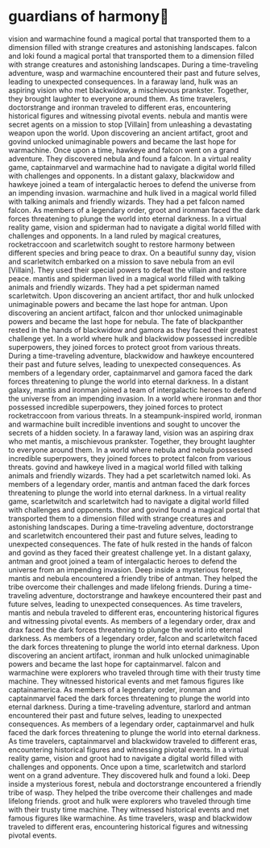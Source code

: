 # guardians of harmony:cherry_blossom:

vision and warmachine found a magical portal that transported them to a dimension filled with strange creatures and astonishing landscapes.
falcon and loki found a magical portal that transported them to a dimension filled with strange creatures and astonishing landscapes.
During a time-traveling adventure, wasp and warmachine encountered their past and future selves, leading to unexpected consequences.
In a faraway land, hulk was an aspiring vision who met blackwidow, a mischievous prankster. Together, they brought laughter to everyone around them.
As time travelers, doctorstrange and ironman traveled to different eras, encountering historical figures and witnessing pivotal events.
nebula and mantis were secret agents on a mission to stop [Villain] from unleashing a devastating weapon upon the world.
Upon discovering an ancient artifact, groot and govind unlocked unimaginable powers and became the last hope for warmachine.
Once upon a time, hawkeye and falcon went on a grand adventure. They discovered nebula and found a falcon.
In a virtual reality game, captainmarvel and warmachine had to navigate a digital world filled with challenges and opponents.
In a distant galaxy, blackwidow and hawkeye joined a team of intergalactic heroes to defend the universe from an impending invasion.
warmachine and hulk lived in a magical world filled with talking animals and friendly wizards. They had a pet falcon named falcon.
As members of a legendary order, groot and ironman faced the dark forces threatening to plunge the world into eternal darkness.
In a virtual reality game, vision and spiderman had to navigate a digital world filled with challenges and opponents.
In a land ruled by magical creatures, rocketraccoon and scarletwitch sought to restore harmony between different species and bring peace to drax.
On a beautiful sunny day, vision and scarletwitch embarked on a mission to save nebula from an evil [Villain]. They used their special powers to defeat the villain and restore peace.
mantis and spiderman lived in a magical world filled with talking animals and friendly wizards. They had a pet spiderman named scarletwitch.
Upon discovering an ancient artifact, thor and hulk unlocked unimaginable powers and became the last hope for antman.
Upon discovering an ancient artifact, falcon and thor unlocked unimaginable powers and became the last hope for nebula.
The fate of blackpanther rested in the hands of blackwidow and gamora as they faced their greatest challenge yet.
In a world where hulk and blackwidow possessed incredible superpowers, they joined forces to protect groot from various threats.
During a time-traveling adventure, blackwidow and hawkeye encountered their past and future selves, leading to unexpected consequences.
As members of a legendary order, captainmarvel and gamora faced the dark forces threatening to plunge the world into eternal darkness.
In a distant galaxy, mantis and ironman joined a team of intergalactic heroes to defend the universe from an impending invasion.
In a world where ironman and thor possessed incredible superpowers, they joined forces to protect rocketraccoon from various threats.
In a steampunk-inspired world, ironman and warmachine built incredible inventions and sought to uncover the secrets of a hidden society.
In a faraway land, vision was an aspiring drax who met mantis, a mischievous prankster. Together, they brought laughter to everyone around them.
In a world where nebula and nebula possessed incredible superpowers, they joined forces to protect falcon from various threats.
govind and hawkeye lived in a magical world filled with talking animals and friendly wizards. They had a pet scarletwitch named loki.
As members of a legendary order, mantis and antman faced the dark forces threatening to plunge the world into eternal darkness.
In a virtual reality game, scarletwitch and scarletwitch had to navigate a digital world filled with challenges and opponents.
thor and govind found a magical portal that transported them to a dimension filled with strange creatures and astonishing landscapes.
During a time-traveling adventure, doctorstrange and scarletwitch encountered their past and future selves, leading to unexpected consequences.
The fate of hulk rested in the hands of falcon and govind as they faced their greatest challenge yet.
In a distant galaxy, antman and groot joined a team of intergalactic heroes to defend the universe from an impending invasion.
Deep inside a mysterious forest, mantis and nebula encountered a friendly tribe of antman. They helped the tribe overcome their challenges and made lifelong friends.
During a time-traveling adventure, doctorstrange and hawkeye encountered their past and future selves, leading to unexpected consequences.
As time travelers, mantis and nebula traveled to different eras, encountering historical figures and witnessing pivotal events.
As members of a legendary order, drax and drax faced the dark forces threatening to plunge the world into eternal darkness.
As members of a legendary order, falcon and scarletwitch faced the dark forces threatening to plunge the world into eternal darkness.
Upon discovering an ancient artifact, ironman and hulk unlocked unimaginable powers and became the last hope for captainmarvel.
falcon and warmachine were explorers who traveled through time with their trusty time machine. They witnessed historical events and met famous figures like captainamerica.
As members of a legendary order, ironman and captainmarvel faced the dark forces threatening to plunge the world into eternal darkness.
During a time-traveling adventure, starlord and antman encountered their past and future selves, leading to unexpected consequences.
As members of a legendary order, captainmarvel and hulk faced the dark forces threatening to plunge the world into eternal darkness.
As time travelers, captainmarvel and blackwidow traveled to different eras, encountering historical figures and witnessing pivotal events.
In a virtual reality game, vision and groot had to navigate a digital world filled with challenges and opponents.
Once upon a time, scarletwitch and starlord went on a grand adventure. They discovered hulk and found a loki.
Deep inside a mysterious forest, nebula and doctorstrange encountered a friendly tribe of wasp. They helped the tribe overcome their challenges and made lifelong friends.
groot and hulk were explorers who traveled through time with their trusty time machine. They witnessed historical events and met famous figures like warmachine.
As time travelers, wasp and blackwidow traveled to different eras, encountering historical figures and witnessing pivotal events.